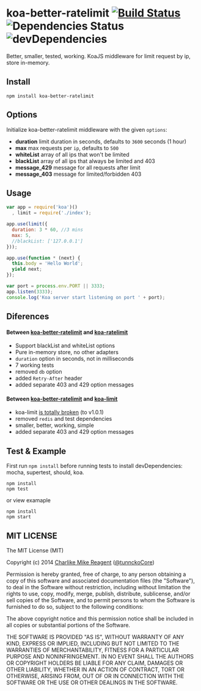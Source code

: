 koa-better-ratelimit [![Build Status](https://travis-ci.org/tunnckoCore/koa-better-ratelimit.png)](https://travis-ci.org/tunnckoCore/koa-better-ratelimit) ![Dependencies Status](https://david-dm.org/tunnckoCore/koa-better-ratelimit/status.svg) ![devDependencies](https://david-dm.org/tunnckoCore/koa-better-ratelimit/dev-status.svg)
================

Better, smaller, tested, working. KoaJS middleware for limit request by ip, store in-memory.

## Install

```
npm install koa-better-ratelimit
```

## Options
Initialize koa-better-ratelimit middleware with the given `options`:
- **duration** limit duration in seconds, defaults to `3600` seconds (1 hour)
- **max** max requests per `ip`, defaults to `500`
- **whiteList** array of all ips that won't be limited
- **blackList** array of all ips that always be limited and 403
- **message_429** message for all requests after limit
- **message_403** message for limited/forbidden 403


## Usage
```js
var app = require('koa')()
  , limit = require('./index');

app.use(limit({
  duration: 3 * 60, //3 mins
  max: 5,
  //blackList: ['127.0.0.1']
}));

app.use(function * (next) {
  this.body = 'Hello World';
  yield next;
});

var port = process.env.PORT || 3333;
app.listen(3333);
console.log('Koa server start listening on port ' + port);
```

## Diferences
#### Between [koa-better-ratelimit](https://github.com/tunnckoCore/koa-better-ratelimit) and [koa-ratelimit](https://github.com/koajs/ratelimit)
- Support blackList and whiteList options
- Pure in-memory store, no other adapters
- `duration` option in seconds, not in milliseconds
- 7 working tests
- removed `db` option
- added `Retry-After` header
- added separate 403 and 429 option messages

#### Between [koa-better-ratelimit](https://github.com/tunnckoCore/koa-better-ratelimit) and [koa-limit](https://github.com/koajs/koa-limit)
- koa-limit [is totally broken](https://github.com/koajs/koa-limit/issues/3#issuecomment-42731409) (to v1.0.1)
- removed `redis` and test dependencies
- smaller, better, working, simple
- added separate 403 and 429 option messages


## Test & Example
First run `npm install` before running tests to install devDependencies: mocha, supertest, should, koa.
```
npm install
npm test
```
or view examaple
```
npm install
npm start
```


## MIT LICENSE
The MIT License (MIT)

Copyright (c) 2014 [Charlike Mike Reagent](https://github.com/tunnckoCore) ([@tunnckoCore](https://twitter.com/tunnckoCore))

Permission is hereby granted, free of charge, to any person obtaining a copy
of this software and associated documentation files (the "Software"), to deal
in the Software without restriction, including without limitation the rights
to use, copy, modify, merge, publish, distribute, sublicense, and/or sell
copies of the Software, and to permit persons to whom the Software is
furnished to do so, subject to the following conditions:

The above copyright notice and this permission notice shall be included in all
copies or substantial portions of the Software.

THE SOFTWARE IS PROVIDED "AS IS", WITHOUT WARRANTY OF ANY KIND, EXPRESS OR
IMPLIED, INCLUDING BUT NOT LIMITED TO THE WARRANTIES OF MERCHANTABILITY,
FITNESS FOR A PARTICULAR PURPOSE AND NONINFRINGEMENT. IN NO EVENT SHALL THE
AUTHORS OR COPYRIGHT HOLDERS BE LIABLE FOR ANY CLAIM, DAMAGES OR OTHER
LIABILITY, WHETHER IN AN ACTION OF CONTRACT, TORT OR OTHERWISE, ARISING FROM,
OUT OF OR IN CONNECTION WITH THE SOFTWARE OR THE USE OR OTHER DEALINGS IN THE
SOFTWARE.
